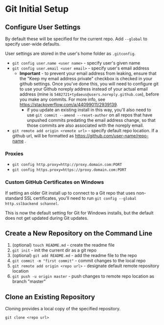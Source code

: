 # Git Initial Setup

## Configure User Settings
By default these will be specified for the current repo. Add `--global` to specify user-wide defaults.

User settings are stored in the user's home folder as `.gitconfig`.

* `git config user.name <user name>` - specify user's given name
* `git config user.email <user email>` - specify user's email address
    - **Important** - to prevent your email address from leaking, ensure that the "Keep my email address private" checkbox is checked in your github settings. Once you've done this, you will need to configure git to use your Github noreply address instead of your actual email address (mine is `5482721+tydaeus@users.noreply.github.com`), before you make any commits. For more info, see https://stackoverflow.com/a/44099011/2939139.
      - if you update an existing install in this way, you'll also need to use `git commit --amend --reset-author` on all repos that have unpushed commits predating the email address change, so that those commits are also associated with the noreply email.
* `git remote add origin <remote url>` - specify default repo location. If a github url, will be formatted as https://github.com/user-name/repo-name .

### Proxies
* `git config http.proxy=http://proxy.domain.com:PORT`
* `git config https.proxy=https://proxy.domain.com:PORT`

### Custom GitHub Certificates on Windows
If setting an older Git install up to connect to a Git repo that uses non-standard SSL certificates, you'll need to run `git config --global http.sslbackend schannel`.

This is now the default setting for Git for Windows installs, but the default does not get updated during Git updates.



## Create a New Repository on the Command Line

1. (optional) `touch README.md` - create the readme file
2. `git init` - init the current dir as a git repo
3. (optional) `git add README.md` - add the readme file to the repo
4. `git commit -m "first commit"` - commit changes to the local repo
5. `git remote add origin <repo url>` - designate default remote repository location
6. `git push -u origin master` - push changes to remote repo location as branch "master"

## Clone an Existing Repository
Cloning provides a local copy of the specified repository.

`git clone <repo url>`

